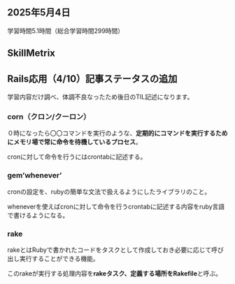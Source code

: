 ## 2025年5月4日
学習時間5.1時間（総合学習時間299時間）

## SkillMetrix


## Rails応用（4/10）記事ステータスの追加
学習内容だけ調べ、体調不良なったため後日のTIL記述になります。

### corn（クロン/クーロン）

０時になったら〇〇コマンドを実行のような、**定期的にコマンドを実行するためにメモリ場で常に命令を待機しているプロセス**。

cronに対して命令を行うにはcrontabに記述する。

### gem’whenever’

cronの設定を、rubyの簡単な文法で扱えるようにしたライブラリのこと。

wheneverを使えばcronに対して命令を行うcrontabに記述する内容をruby言語で書けるようになる。

### rake

rakeとはRubyで書かれたコードをタスクとして作成しておき必要に応じて呼び出し実行することができる機能。

このrakeが実行する処理内容を**rakeタスク、**定義する場所を**Rakefile**と呼ぶ。
